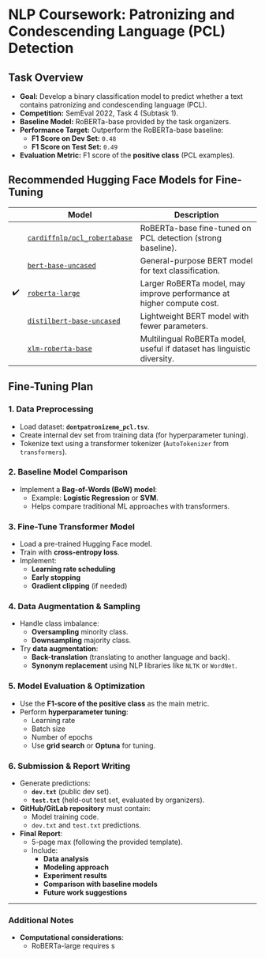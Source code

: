 # NLP Coursework: Patronizing and Condescending Language (PCL) Detection

## Task Overview
- **Goal:** Develop a binary classification model to predict whether a text contains patronizing and condescending language (PCL).
- **Competition:** SemEval 2022, Task 4 (Subtask 1).
- **Baseline Model:** RoBERTa-base provided by the task organizers.
- **Performance Target:** Outperform the RoBERTa-base baseline:
  - **F1 Score on Dev Set:** `0.48`
  - **F1 Score on Test Set:** `0.49`
- **Evaluation Metric:** F1 score of the **positive class** (PCL examples).

## Recommended Hugging Face Models for Fine-Tuning
| | Model | Description |
|-|--------|------------|
| | [`cardiffnlp/pcl_robertabase`](https://huggingface.co/cardiffnlp/pcl_robertabase) | RoBERTa-base fine-tuned on PCL detection (strong baseline). |
| | [`bert-base-uncased`](https://huggingface.co/bert-base-uncased) | General-purpose BERT model for text classification. |
|✔️| [`roberta-large`](https://huggingface.co/roberta-large) | Larger RoBERTa model, may improve performance at higher compute cost. |
| | [`distilbert-base-uncased`](https://huggingface.co/distilbert-base-uncased) | Lightweight BERT model with fewer parameters. |
| | [`xlm-roberta-base`](https://huggingface.co/xlm-roberta-base) | Multilingual RoBERTa model, useful if dataset has linguistic diversity. |

## Fine-Tuning Plan

### 1. Data Preprocessing
- Load dataset: **`dontpatronizeme_pcl.tsv`**.
- Create internal dev set from training data (for hyperparameter tuning).
- Tokenize text using a transformer tokenizer (`AutoTokenizer` from `transformers`).

### 2. Baseline Model Comparison
- Implement a **Bag-of-Words (BoW) model**:
  - Example: **Logistic Regression** or **SVM**.
  - Helps compare traditional ML approaches with transformers.

### 3. Fine-Tune Transformer Model
- Load a pre-trained Hugging Face model.
- Train with **cross-entropy loss**.
- Implement:
  - **Learning rate scheduling**
  - **Early stopping**
  - **Gradient clipping** (if needed)

### 4. Data Augmentation & Sampling
- Handle class imbalance:
  - **Oversampling** minority class.
  - **Downsampling** majority class.
- Try **data augmentation**:
  - **Back-translation** (translating to another language and back).
  - **Synonym replacement** using NLP libraries like `NLTK` or `WordNet`.

### 5. Model Evaluation & Optimization
- Use the **F1-score of the positive class** as the main metric.
- Perform **hyperparameter tuning**:
  - Learning rate
  - Batch size
  - Number of epochs
  - Use **grid search** or **Optuna** for tuning.

### 6. Submission & Report Writing
- Generate predictions:
  - **`dev.txt`** (public dev set).
  - **`test.txt`** (held-out test set, evaluated by organizers).
- **GitHub/GitLab repository** must contain:
  - Model training code.
  - `dev.txt` and `test.txt` predictions.
- **Final Report**:
  - 5-page max (following the provided template).
  - Include:
    - **Data analysis**
    - **Modeling approach**
    - **Experiment results**
    - **Comparison with baseline models**
    - **Future work suggestions**

---

### Additional Notes
- **Computational considerations**:
  - RoBERTa-large requires s
